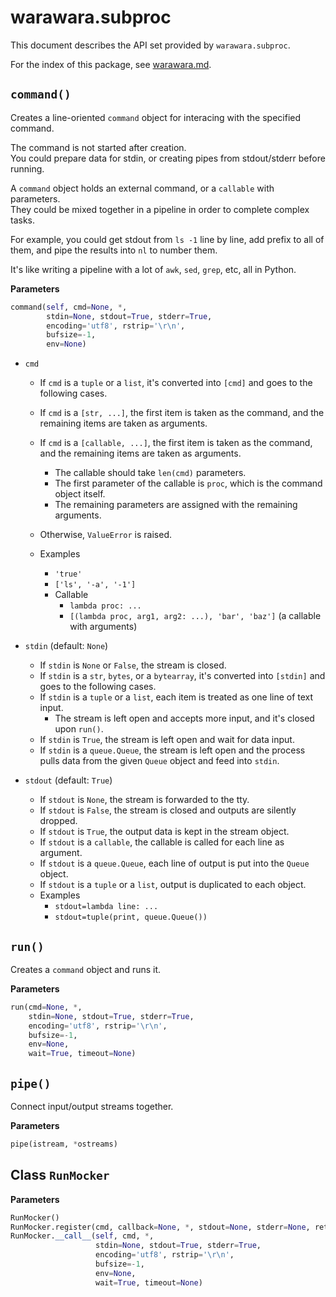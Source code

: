 warawara.subproc
===============================================================================

This document describes the API set provided by `warawara.subproc`.

For the index of this package, see [warawara.md](warawara.md).

`command()`
-------------------------------------------------------------------------------
Creates a line-oriented `command` object for interacing with the specified command.

The command is not started after creation.  
You could prepare data for stdin, or creating pipes from stdout/stderr before running.

A `command` object holds an external command, or a `callable` with parameters.  
They could be mixed together in a pipeline in order to complete complex tasks.

For example, you could get stdout from `ls -1` line by line,
add prefix to all of them,
and pipe the results into `nl` to number them.

It's like writing a pipeline with a lot of `awk`, `sed`, `grep`, etc, all in Python.

__Parameters__
```python
command(self, cmd=None, *,
        stdin=None, stdout=True, stderr=True,
        encoding='utf8', rstrip='\r\n',
        bufsize=-1,
        env=None)
```

*   `cmd`
    -   If `cmd` is a `tuple` or a `list`, it's converted into `[cmd]` and goes to the following cases.
    -   If `cmd` is a `[str, ...]`, the first item is taken as the command,
        and the remaining items are taken as arguments.
    -   If `cmd` is a `[callable, ...]`, the first item is taken as the command,
        and the remaining items are taken as arguments.
        +   The callable should take `len(cmd)` parameters.
        +   The first parameter of the callable is `proc`, which is the command object itself.
        +   The remaining parameters are assigned with the remaining arguments.
    -   Otherwise, `ValueError` is raised.

    -   Examples
        +   `'true'`
        +   `['ls', '-a', '-1']`
        +   Callable
            *   `lambda proc: ...`
            *   `[(lambda proc, arg1, arg2: ...), 'bar', 'baz']` (a callable with arguments)

*   `stdin` (default: `None`)
    -   If `stdin` is `None` or `False`, the stream is closed.
    -   If `stdin` is a `str`, `bytes`, or a `bytearray`, it's converted into `[stdin]` and goes to the following cases.
    -   If `stdin` is a `tuple` or a `list`, each item is treated as one line of text input.
        +   The stream is left open and accepts more input, and it's closed upon `run()`.
    -   If `stdin` is `True`, the stream is left open and wait for data input.
    -   If `stdin` is a `queue.Queue`, the stream is left open
        and the process pulls data from the given `Queue` object and feed into `stdin`.

*   `stdout` (default: `True`)
    -   If `stdout` is `None`, the stream is forwarded to the tty.
    -   If `stdout` is `False`, the stream is closed and outputs are silently dropped.
    -   If `stdout` is `True`, the output data is kept in the stream object.
    -   If `stdout` is a `callable`, the callable is called for each line as argument.
    -   If `stdout` is a `queue.Queue`, each line of output is put into the `Queue` object.
    -   If `stdout` is a `tuple` or a `list`, output is duplicated to each object.
    -   Examples
        +   `stdout=lambda line: ...`
        +   `stdout=tuple(print, queue.Queue())`


`run()`
-------------------------------------------------------------------------------
Creates a `command` object and runs it.

__Parameters__
```python
run(cmd=None, *,
    stdin=None, stdout=True, stderr=True,
    encoding='utf8', rstrip='\r\n',
    bufsize=-1,
    env=None,
    wait=True, timeout=None)
```


`pipe()`
-------------------------------------------------------------------------------
Connect input/output streams together.

__Parameters__
```python
pipe(istream, *ostreams)
```

Class `RunMocker`
-------------------------------------------------------------------------------

__Parameters__
```python
RunMocker()
RunMocker.register(cmd, callback=None, *, stdout=None, stderr=None, returncode=None)
RunMocker.__call__(self, cmd, *,
                   stdin=None, stdout=True, stderr=True,
                   encoding='utf8', rstrip='\r\n',
                   bufsize=-1,
                   env=None,
                   wait=True, timeout=None)
```
